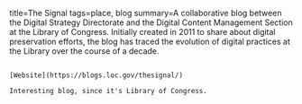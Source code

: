 title=The Signal
tags=place, blog
summary=A collaborative blog between the Digital Strategy Directorate and the Digital Content Management Section at the Library of Congress. Initially created in 2011 to share about digital preservation efforts, the blog has traced the evolution of digital practices at the Library over the course of a decade.
~~~~~~

[Website](https://blogs.loc.gov/thesignal/)

Interesting blog, since it's Library of Congress.
